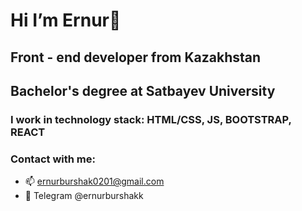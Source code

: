 # Hi I’m Ernur👋
## Front - end developer from Kazakhstan
## Bachelor's degree at Satbayev University
### I work in technology stack: HTML/CSS, JS, BOOTSTRAP, REACT
### Contact with me:
- 📫 ernurburshak0201@gmail.com
- 💬 Telegram @ernurburshakk





